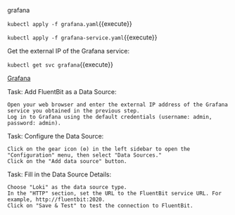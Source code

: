 grafana


`kubectl apply -f grafana.yaml`{{execute}}

`kubectl apply -f grafana-service.yaml`{{execute}}

Get the external IP of the Grafana service:


`kubectl get svc grafana`{{execute}}

[Grafana](https://[[HOST_SUBDOMAIN]]-30556-[[KATACODA_HOST]].environments.katacoda.com/)

Task: Add FluentBit as a Data Source:

    Open your web browser and enter the external IP address of the Grafana service you obtained in the previous step.
    Log in to Grafana using the default credentials (username: admin, password: admin).

Task: Configure the Data Source:

    Click on the gear icon (⚙️) in the left sidebar to open the "Configuration" menu, then select "Data Sources."
    Click on the "Add data source" button.

Task: Fill in the Data Source Details:

    Choose "Loki" as the data source type.
    In the "HTTP" section, set the URL to the FluentBit service URL. For example, http://fluentbit:2020.
    Click on "Save & Test" to test the connection to FluentBit.
